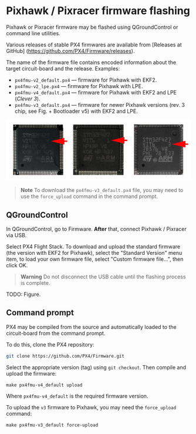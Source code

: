 Pixhawk / Pixracer firmware flashing
===

Pixhawk or Pixracer firmware may be flashed using QGroundControl or command line utilities.

Various releases of stable PX4 firmwares are available from [Releases at GitHub] (https://github.com/PX4/Firmware/releases).

The name of the firmware file contains encoded information about the target circuit-board and the release. Examples:

* `px4fmu-v2_default.px4` — firmware for Pixhawk with EKF2.
* `px4fmu-v2_lpe.px4` — firmware for Pixhawk with LPE.
* `px4fmu-v4_default.px4` — firmware for Pixhawk with EKF2 and LPE (*Clever 3*).
* `px4fmu-v3_default.px4` — firmware for newer Pixhawk versions (rev. 3 chip, see Fig. + Bootloader v5) with EKF2 and LPE.

![STM revision](../assets/stmrev.jpg)

> **Note** To download the `px4fmu-v3_default.px4` file, you may need to use the `force_upload` command in the command prompt.

QGroundControl
---

In QGroundControl, go to Firmware. **After** that, connect Pixhawk / Pixracer via USB.

Select PX4 Flight Stack. To download and upload the standard firmware (the version with EKF2 for Pixhawk), select the "Standard Version" menu item, to load your own firmware file, select "Custom firmware file...", then click OK.

> **Warning** Do not disconnect the USB cable until the flashing process is complete.

TODO: Figure.

Command prompt
---

PX4 may be compiled from the source and automatically loaded to the circuit-board from the command prompt.

To do this, clone the PX4 repository:

```bash
git clone https://github.com/PX4/Firmware.git
```

Select the appropriate version (tag) using `git checkout`. Then compile and upload the firmware:

```
make px4fmu-v4_default upload
```

Where `px4fmu-v4_default` is the required firmware version.

To upload the `v3` firmware to Pixhawk, you may need the `force_upload` command:

```
make px4fmu-v3_default force-upload
```